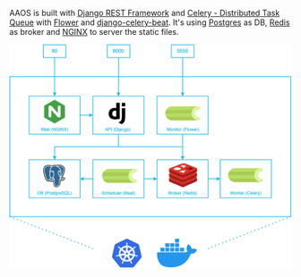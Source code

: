 AAOS is built with [Django REST Framework] and [Celery - Distributed Task Queue] with [Flower] and [django-celery-beat]. It's using [Postgres] as DB, [Redis] as broker and [NGINX] to server the static files. 

[Django REST Framework]: https://www.django-rest-framework.org/
[Celery - Distributed Task Queue]: https://docs.celeryq.dev/
[Flower]: https://flower.readthedocs.io/en/latest/
[django-celery-beat]: https://django-celery-beat.readthedocs.io/en/latest/
[Postgres]: https://www.postgresql.org/
[Redis]: https://redis.com/
[NGINX]: https://nginx.org/

![Architecture](./assets/architecture.png)